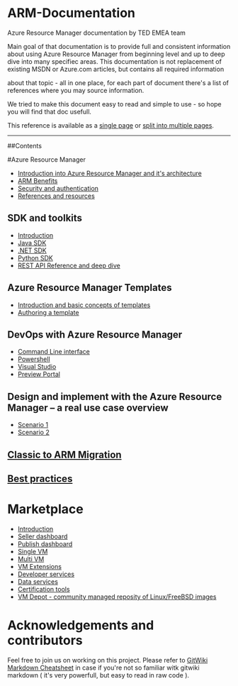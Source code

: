 # ARM-Documentation

Azure Resource Manager documentation by TED EMEA team

Main goal of that documentation is to provide full and consistent information about using Azure Resource Manager from beginning level and up to deep dive into many specifiec areas. This documentation is not replacement of existing MSDN or Azure.com articles, but contains all required information

about that topic - all in one place, for each part of document there's a list of references where you may source information.

We tried to make this document easy to read and simple to use - so hope you will find that doc usefull.

This reference is available as a [single page](singlepage.md) or [split into multiple pages](readme.md).

---

##Contents

#Azure Resource Manager  

 * [Introduction into Azure Resource Manager and it's architecture](ARM/Introduction.md)
 * [ARM Benefits](ARM/Benefits.md)
 * [Security and authentication](ARM/Security.md)
 * [References and resources](ARM/references.md)

## SDK and toolkits
 * [Introduction](ARM/SDKs/Introduction.md)
 * [Java SDK](ARM/SDKs/Java-sdk.md)
 * [.NET SDK](ARM/SDKs/Net-sdk.md)
 * [Python SDK](ARM/SDKs/Python-sdk.md)
 * [REST API Reference and deep dive](ARM/SDKs/Rest-api.md)

## Azure Resource Manager Templates
 * [Introduction and basic concepts of templates](Templates/Introduction.md)
 * [Authoring a template](Templates/Authoring.md)

## DevOps with Azure Resource Manager

 * [Command Line interface](DevOps/CLI.md)
 * [Powershell](DevOps/Powershell.md)
 * [Visual Studio](DevOps/Visual-studio.md)
 * [Preview Portal](DevOps/Portal.md)

## Design and implement with the Azure Resource Manager – a real use case overview 
  * [Scenario 1](Use-cases/Scenario-1.md)
  * [Scenario 2](Use-cases/Scenario-2.md)

## [Classic to ARM Migration](ARM/classic2ARM_Migration.md)

## [Best practices](Tips-and-tricks/Best-practices.md)

# Marketplace

 * [Introduction](Marketplace/Introduction.md)
 * [Seller dashboard](Marketplace/Seller-dashboard.md)
 * [Publish dashboard](Marketplace/Publish-dashboard.md)
 * [Single VM](Marketplace/Single-vm.md)
 * [Multi VM](Marketplace/Multi-vm.md)
 * [VM Extensions](Marketplace/VM-extensions.md)
 * [Developer services](Marketplace/Developer-services.md)
 * [Data services](Marketplace/Data-services.md)
 * [Certification tools](Marketplace/Azure-certification-tool.md)
 * [VM Depot - community managed reposity of Linux/FreeBSD images](Marketplace/VM-depot.md)

# Acknowledgements and contributors

Feel free to join us on working on this project. Please refer to [GitWiki Markdown Cheatsheet](https://github.com/adam-p/markdown-here/wiki/Markdown-Cheatsheet) in case
if you're not so familiar witk gitwiki markdown ( it's very powerfull, but easy to read in raw code ).
